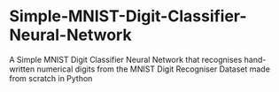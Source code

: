 # Simple-MNIST-Digit-Classifier-Neural-Network
A Simple MNIST Digit Classifier Neural Network that recognises hand-written numerical digits from the MNIST Digit Recogniser Dataset made from scratch in Python
